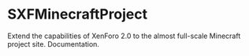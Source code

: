 # SXFMinecraftProject
Extend the capabilities of XenForo 2.0 to the almost full-scale Minecraft project site. Documentation.
